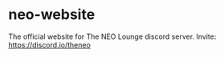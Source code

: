# neo-website

The official website for The NEO Lounge discord server.
Invite: https://discord.io/theneo